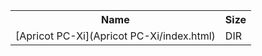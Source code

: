 <table>
<tr><th>Name</th><th>Size</th></tr>
<tr><td>
[Apricot PC-Xi](Apricot PC-Xi/index.html)
</td><td>DIR</td></tr>
</table>
